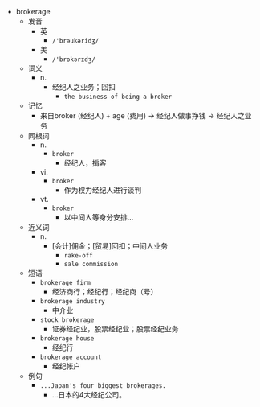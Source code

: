 - brokerage
  - 发音
    - 英
      - `/'brəukəridʒ/`
    - 美
      - `/'brokərɪdʒ/`
  - 词义
    - n.
      - 经纪人之业务；回扣
        - `the business of being a broker`
  - 记忆
    - 来自broker (经纪人) + age (费用) → 经纪人做事挣钱 → 经纪人之业务
  - 同根词
    - n.
      - `broker`
        - 经纪人，掮客
    - vi.
      - `broker`
        - 作为权力经纪人进行谈判
    - vt.
      - `broker`
        - 以中间人等身分安排...
  - 近义词
    - n.
      - [会计]佣金；[贸易]回扣；中间人业务
        - `rake-off`
        - `sale commission`
  - 短语
    - `brokerage firm`
      - 经济商行；经纪行；经纪商（号） 
    - `brokerage industry`
      - 中介业 
    - `stock brokerage`
      - 证券经纪业，股票经纪业；股票经纪业务 
    - `brokerage house`
      - 经纪行 
    - `brokerage account`
      - 经纪帐户 
  - 例句
    - `...Japan's four biggest brokerages.`
      - …日本的4大经纪公司。

